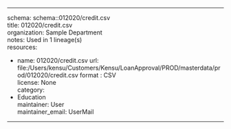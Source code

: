 


---  
schema: schema::012020/credit.csv  
title: 012020/credit.csv  
organization: Sample Department  
notes: Used in 1 lineage(s)  
resources:  
  - name: 012020/credit.csv 
    url: file:/Users/kensu/Customers/Kensu/LoanApproval/PROD/masterdata/prod/012020/credit.csv 
    format : CSV  
license: None  
category:
  - Education  
maintainer: User  
maintainer_email: UserMail  
---